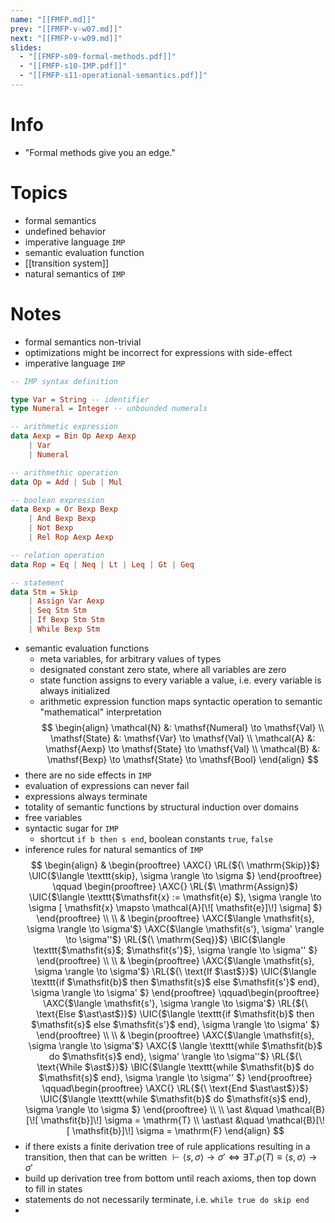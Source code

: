 ```yaml
---
name: "[[FMFP.md]]"
prev: "[[FMFP-v-w07.md]]"
next: "[[FMFP-v-w09.md]]"
slides:
  - "[[FMFP-s09-formal-methods.pdf]]"
  - "[[FMFP-s10-IMP.pdf]]"
  - "[[FMFP-s11-operational-semantics.pdf]]"
---
```

 

# Info
- "Formal methods give you an edge."


# Topics
- formal semantics
- undefined behavior
- imperative language `IMP`
- semantic evaluation function
- [[transition system]]
- natural semantics of `IMP`


# Notes
- formal semantics non-trivial
- optimizations might be incorrect for expressions with side-effect
- imperative language `IMP`
```haskell
-- IMP syntax definition

type Var = String -- identifier
type Numeral = Integer -- unbounded numerals

-- arithmetic expression
data Aexp = Bin Op Aexp Aexp
	| Var
	| Numeral

-- arithmethic operation
data Op = Add | Sub | Mul

-- boolean expression
data Bexp = Or Bexp Bexp
	| And Bexp Bexp
	| Not Bexp
	| Rel Rop Aexp Aexp

-- relation operation
data Rop = Eq | Neq | Lt | Leq | Gt | Geq

-- statement
data Stm = Skip
	| Assign Var Aexp
	| Seq Stm Stm
	| If Bexp Stm Stm
	| While Bexp Stm
```

- semantic evaluation functions
	- meta variables, for arbitrary values of types
	- designated constant zero state, where all variables are zero
	- state function assigns to every variable a value, i.e. every variable is always initialized
	- arithmetic expression function maps syntactic operation to semantic "mathematical" interpretation
$$
\begin{align}
\mathcal{N} &: \mathsf{Numeral} \to \mathsf{Val} \\
\mathsf{State} &: \mathsf{Var} \to \mathsf{Val} \\
\mathcal{A} &: \mathsf{Aexp} \to \mathsf{State} \to \mathsf{Val} \\
\mathcal{B} &: \mathsf{Bexp} \to \mathsf{State} \to \mathsf{Bool}
\end{align}
$$
- there are no side effects in `IMP`
- evaluation of expressions can never fail
- expressions always terminate
- totality of semantic functions by structural induction over domains
- free variables
- syntactic sugar for `IMP`
	- shortcut `if b then s end`, boolean constants `true`, `false`
- inference rules for natural semantics of `IMP`
$$
\begin{align}
&
\begin{prooftree}
\AXC{}
\RL{${\ \mathrm{Skip}}$}
\UIC{$\langle \texttt{skip}, \sigma  \rangle \to \sigma $}
\end{prooftree}
\qquad \begin{prooftree}
\AXC{}
\RL{$\ \mathrm{Assign}$}
\UIC{$\langle \texttt{$\mathsfit{x} := \mathsfit{e} $}, \sigma  \rangle \to \sigma [ \mathsfit{x} \mapsto \mathcal{A}[\![ \mathsfit{e}]\!]  \sigma] $}
\end{prooftree}
\\ \\ 
&
\begin{prooftree}
\AXC{$\langle \mathsfit{s}, \sigma \rangle \to \sigma'$}
\AXC{$\langle \mathsfit{s'}, \sigma' \rangle \to \sigma''$}
\RL{${\ \mathrm{Seq}}$}
\BIC{$\langle \texttt{$\mathsfit{s}$; $\mathsfit{s'}$}, \sigma \rangle \to \sigma'' $}
\end{prooftree}
\\ \\
&
\begin{prooftree}
\AXC{$\langle \mathsfit{s}, \sigma \rangle \to \sigma'$}
\RL{${\ \text{If $\ast$}}$}
\UIC{$\langle \texttt{if $\mathsfit{b}$ then $\mathsfit{s}$ else $\mathsfit{s'}$ end}, \sigma \rangle \to \sigma' $}
\end{prooftree}
\qquad\begin{prooftree}
\AXC{$\langle \mathsfit{s'}, \sigma \rangle \to \sigma'$}
\RL{${\ \text{Else $\ast\ast$}}$}
\UIC{$\langle \texttt{if $\mathsfit{b}$ then $\mathsfit{s}$ else $\mathsfit{s'}$ end}, \sigma \rangle \to \sigma' $}
\end{prooftree}
\\ \\
&
\begin{prooftree}
\AXC{$\langle \mathsfit{s}, \sigma \rangle \to \sigma'$}
\AXC{$ \langle \texttt{while $\mathsfit{b}$ do $\mathsfit{s}$ end}, \sigma'  \rangle \to \sigma''$}
\RL{${\ \text{While $\ast$}}$}
\BIC{$\langle \texttt{while $\mathsfit{b}$ do $\mathsfit{s}$ end}, \sigma \rangle \to \sigma'' $}
\end{prooftree}
\qquad\begin{prooftree}
\AXC{}
\RL{${\ \text{End $\ast\ast$}}$}
\UIC{$\langle \texttt{while $\mathsfit{b}$ do $\mathsfit{s}$ end}, \sigma \rangle \to \sigma $}
\end{prooftree}
\\ \\
\ast &\quad \mathcal{B}[\![ \mathsfit{b}]\!] \sigma = \mathrm{T} \\
\ast\ast &\quad \mathcal{B}[\![ \mathsfit{b}]\!] \sigma = \mathrm{F}
\end{align}
$$
- if there exists a finite derivation tree of rule applications resulting in a transition, then that can be written $\vdash \langle \mathsfit{s}, \sigma \rangle \to \sigma' \iff \exists T.\rho(T) \equiv \langle \mathsfit{s}, \sigma \rangle \to \sigma'$
- build up derivation tree from bottom until reach axioms, then top down to fill in states
- statements do not necessarily terminate, i.e. `while true do skip end`
- 